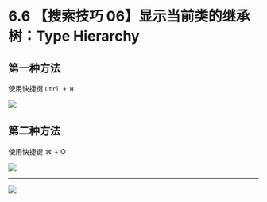 # 6.6 【搜索技巧 06】显示当前类的继承树：Type Hierarchy



## 第一种方法

使用快捷键 `Ctrl + H` 

![](http://image.iswbm.com/20200829123319.png)

## 第二种方法

使用快捷键 ⌘ + O

![](http://image.iswbm.com/image-20200829152814586.png)



---

![](https://open.weixin.qq.com/qr/code?username=idealyard)